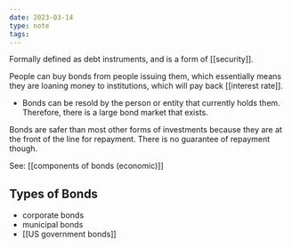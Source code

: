 ```yaml
---
date: 2023-03-14
type: note
tags: 
---
```


Formally defined as debt instruments, and is a form of [[security]].

People can buy bonds from people issuing them, which essentially means they are loaning money to institutions, which will pay back [[interest rate]].
- Bonds can be resold by the person or entity that currently holds them. Therefore, there is a large bond market that exists.

Bonds are safer than most other forms of investments because they are at the front of the line for repayment. There is no guarantee of repayment though.

See: [[components of bonds (economic)]]

## Types of Bonds
- corporate bonds
- municipal bonds
- [[US government bonds]]
